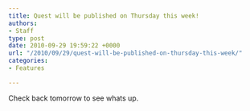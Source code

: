 ```yaml
---
title: Quest will be published on Thursday this week!
authors:
- Staff
type: post
date: 2010-09-29 19:59:22 +0000
url: "/2010/09/29/quest-will-be-published-on-thursday-this-week/"
categories:
- Features

---
```

Check back tomorrow to see whats up.